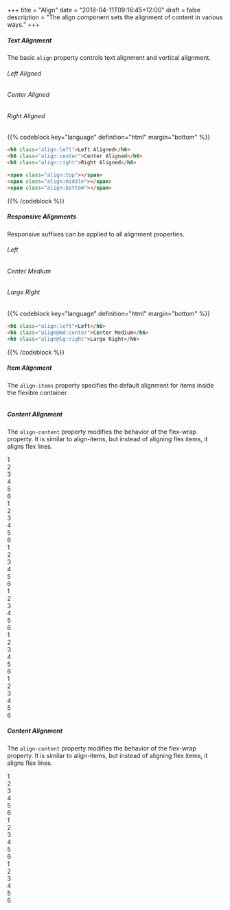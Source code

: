 +++
title = "Align"
date = "2018-04-11T09:16:45+12:00"
draft = false
description = "The align component sets the alignment of content in various ways."
+++

##### Text Alignment

The basic `align` property controls text alignment and vertical alignment.

<div class="margin-bottom:2">
  <h6 class="align:left">Left Aligned</h6>
  <h6 class="align:center">Center Aligned</h6>
  <h6 class="align:right">Right Aligned</h6>
</div>

<div class="font-size:h1 fill:grey-light-4 color:white margin-bottom:2 padding:2">
  <span class="image image-size:2 display:inline-block fill:blue color:white align:top"></span>
 <span class="image image-size:2 display:inline-block fill:blue color:white align:middle"></span>
 <span class="image image-size:2 display:inline-block fill:blue color:white align:bottom"></span>
</div>

{{% codeblock key="language" definition="html" margin="bottom" %}}
```html
<h6 class="align:left">Left Aligned</h6>
<h6 class="align:center">Center Aligned</h6>
<h6 class="align:right">Right Aligned</h6>

<span class="align:top"></span>
<span class="align:middle"></span>
<span class="align:bottom"></span>
```
{{% /codeblock %}}

##### Responsive Alignments

Responsive suffixes can be applied to all alignment properties.

<div class="margin-bottom:2">
  <h6 class="align:left">Left</h6>
  <h6 class="align@md:center">Center Medium</h6>
  <h6 class="align@lg:right">Large Right</h6>
</div>

{{% codeblock key="language" definition="html" margin="bottom" %}}
```html
<h6 class="align:left">Left</h6>
<h6 class="align@md:center">Center Medium</h6>
<h6 class="align@lg:right">Large Right</h6>
```
{{% /codeblock %}}

##### Item Alignment

The `align-items` property specifies the default alignment for items inside the flexible container.

<div class="row">
  <div class="column fill:grey-light-4">
    <div class="height:10 display:flex align-items:top">
      <div class="image-size:5 fill:grey-dark-1 color:white display:flex align-item:middle align-content:center"></div>
    </div>
  </div>
</div>

##### Content Alignment

The `align-content` property modifies the behavior of the flex-wrap property. It is similar to align-items, but instead of aligning flex items, it aligns flex lines.

<div class="row">
  <div class="column">
    <div class="float:left display:flex flex-wrap width:20% height:30 fill:grey-light-4">
      <div class="image-size:5 fill:grey-dark-1 color:white display:flex align-item:middle align-content:center">1</div>
      <div class="image-size:5 fill:grey-dark-1 color:white display:flex align-item:middle align-content:center">2</div>
      <div class="image-size:5 fill:grey-dark-1 color:white display:flex align-item:middle align-content:center">3</div>
      <div class="image-size:5 fill:grey-dark-1 color:white display:flex align-item:middle align-content:center">4</div>
      <div class="image-size:5 fill:grey-dark-1 color:white display:flex align-item:middle align-content:center">5</div>
      <div class="image-size:5 fill:grey-dark-1 color:white display:flex align-item:middle align-content:center">6</div>
    </div>
    <div class="float:left display:flex flex-wrap width:20% height:30 align-content:middle fill:grey-light-4">
      <div class="image-size:5 fill:grey-dark-1 color:white display:flex align-item:middle align-content:center flex-item">1</div>
      <div class="image-size:5 fill:grey-dark-1 color:white display:flex align-item:middle align-content:center flex-item">2</div>
      <div class="image-size:5 fill:grey-dark-1 color:white display:flex align-item:middle align-content:center flex-item">3</div>
      <div class="image-size:5 fill:grey-dark-1 color:white display:flex align-item:middle align-content:center flex-item">4</div>
      <div class="image-size:5 fill:grey-dark-1 color:white display:flex align-item:middle align-content:center flex-item">5</div>
      <div class="image-size:5 fill:grey-dark-1 color:white display:flex align-item:middle align-content:center flex-item">6</div>
    </div>
    <div class="float:left display:flex flex-wrap width:20% height:30 align-content:bottom fill:grey-light-4">
      <div class="image-size:5 fill:grey-dark-1 color:white display:flex align-item:middle align-content:center flex-item">1</div>
      <div class="image-size:5 fill:grey-dark-1 color:white display:flex align-item:middle align-content:center flex-item">2</div>
      <div class="image-size:5 fill:grey-dark-1 color:white display:flex align-item:middle align-content:center flex-item">3</div>
      <div class="image-size:5 fill:grey-dark-1 color:white display:flex align-item:middle align-content:center flex-item">4</div>
      <div class="image-size:5 fill:grey-dark-1 color:white display:flex align-item:middle align-content:center flex-item">5</div>
      <div class="image-size:5 fill:grey-dark-1 color:white display:flex align-item:middle align-content:center flex-item">6</div>
    </div>
    <div class="float:left display:flex flex-wrap width:20% height:30 align-content-y:between fill:grey-light-4">
      <div class="image-size:5 fill:grey-dark-1 color:white display:flex align-item:middle align-content:center flex-item">1</div>
      <div class="image-size:5 fill:grey-dark-1 color:white display:flex align-item:middle align-content:center flex-item">2</div>
      <div class="image-size:5 fill:grey-dark-1 color:white display:flex align-item:middle align-content:center flex-item">3</div>
      <div class="image-size:5 fill:grey-dark-1 color:white display:flex align-item:middle align-content:center flex-item">4</div>
      <div class="image-size:5 fill:grey-dark-1 color:white display:flex align-item:middle align-content:center flex-item">5</div>
      <div class="image-size:5 fill:grey-dark-1 color:white display:flex align-item:middle align-content:center flex-item">6</div>
    </div>
    <div class="float:left display:flex flex-wrap width:20% height:30 align-content-y:around fill:grey-light-4">
      <div class="image-size:5 fill:grey-dark-1 color:white display:flex align-item:middle align-content:center flex-item">1</div>
      <div class="image-size:5 fill:grey-dark-1 color:white display:flex align-item:middle align-content:center flex-item">2</div>
      <div class="image-size:5 fill:grey-dark-1 color:white display:flex align-item:middle align-content:center flex-item">3</div>
      <div class="image-size:5 fill:grey-dark-1 color:white display:flex align-item:middle align-content:center flex-item">4</div>
      <div class="image-size:5 fill:grey-dark-1 color:white display:flex align-item:middle align-content:center flex-item">5</div>
      <div class="image-size:5 fill:grey-dark-1 color:white display:flex align-item:middle align-content:center flex-item">6</div>
    </div>
    <div class="float:left display:flex flex-wrap width:20% height:30 align-content-y:even fill:grey-light-4">
      <div class="image-size:5 fill:grey-dark-1 color:white display:flex align-item:middle align-content:center flex-item">1</div>
      <div class="image-size:5 fill:grey-dark-1 color:white display:flex align-item:middle align-content:center flex-item">2</div>
      <div class="image-size:5 fill:grey-dark-1 color:white display:flex align-item:middle align-content:center flex-item">3</div>
      <div class="image-size:5 fill:grey-dark-1 color:white display:flex align-item:middle align-content:center flex-item">4</div>
      <div class="image-size:5 fill:grey-dark-1 color:white display:flex align-item:middle align-content:center flex-item">5</div>
      <div class="image-size:5 fill:grey-dark-1 color:white display:flex align-item:middle align-content:center flex-item">6</div>
    </div>
  </div>
</div>

##### Content Alignment

The `align-content` property modifies the behavior of the flex-wrap property. It is similar to align-items, but instead of aligning flex items, it aligns flex lines.

<div class="float:left width:10% height:30 flex-start">
  <div class="image-size:5 fill:black flex-item">1</div>
  <div class="image-size:5 fill:black flex-item">2</div>
  <div class="image-size:5 fill:black flex-item">3</div>
  <div class="image-size:5 fill:black flex-item">4</div>
  <div class="image-size:5 fill:black flex-item">5</div>
  <div class="image-size:5 fill:black flex-item">6</div>
</div>

<div class="float:left width:10% height:30 flex-end">
  <div class="image-size:5 fill:black flex-item">1</div>
  <div class="image-size:5 fill:black flex-item">2</div>
  <div class="image-size:5 fill:black flex-item">3</div>
  <div class="image-size:5 fill:black flex-item">4</div>
  <div class="image-size:5 fill:black flex-item">5</div>
  <div class="image-size:5 fill:black flex-item">6</div>
</div>

<div class="float:left width:10% height:30 center">
  <div class="image-size:5 fill:black flex-item">1</div>
  <div class="image-size:5 fill:black flex-item">2</div>
  <div class="image-size:5 fill:black flex-item">3</div>
  <div class="image-size:5 fill:black flex-item">4</div>
  <div class="image-size:5 fill:black flex-item">5</div>
  <div class="image-size:5 fill:black flex-item">6</div>
</div>
